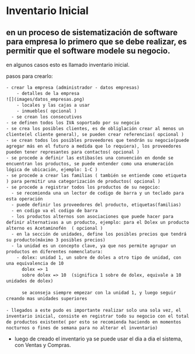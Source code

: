 # Inventario Inicial

## en un proceso de sistematización de software para empresa lo primero que se debe realizar, es permitir que el software modele su negocio.


en algunos casos esto es llamado inventario inicial.

pasos para crearlo:

	- crear la empresa (administrador - datos empresas)
		- detalles de la empresa
    ![](images/datos_empresas.png)
		- locales y las cajas a usar
		- inmuebles( opcional )
	  - se crean los consecutivos 
    - se definen todos los IVA soportado por su negocio
    - se crea los posibles clientes, es de obliglación crear al menos un cliente(el cliente general), se pueden crear referencias( opcional )
    - se crean todos los posibles proveedores que tendrán su negocio(puede agregar más en el futuro a medida que lo requiera), los proveedores pueden tener represantes para contactos( opcional )    
    - se procede a definir las estibas(es una convención en donde se encuentran los productos, se puede entender como una enumeración lógica de ubicación, ejemplo: 1-C )
    - se procede a crear las familias ( también se entiende como etiqueta ) para permitir una categorización de productos( opcional )
    - se procede a registrar todos los productos de su negocio:
      - se recomienda una un lector de codigo de barra y un teclado para esta operación
      - puede definir los proveedores del producto, etiquetas(familias)
      - en codigo va el codigo de barra
      - los productos alternos son asociaciones que puede hacer para definir alternativas a un producto, ejemplo: para el Dolex un producto alterno es Acetaminofén  ( opcional )      
      - en la sección de unidades, define los posibles precios que tendrá su producto(máximo 3 posibles precios)
      - la unidad es un concepto clave, ya que nos permite agrupar un productos en diferentes nomenclatura:
        - dolex: unidad 1, un sobre de doles a otro tipo de unidad, con una equivalencia de 10
          dolex => 1
          sobre dolex => 10  (significa 1 sobre de dolex, equivale a 10 unidades de dolex)

          se aconseja siempre empezar con la unidad 1, y luego seguir creando mas unidades superiores

    - llegados a este pudo es importante realizar solo una sola vez, el inventario inicial, consiste en registrar todo su negocio con el total de productos existente( por esto se recomienda haciendo en momentos nocturnos o fines de semana para no alterar el inventario)


  - luego de creado el inventario ya se puede usar el dia a dia el sistema, con Ventas y Compras.

  




